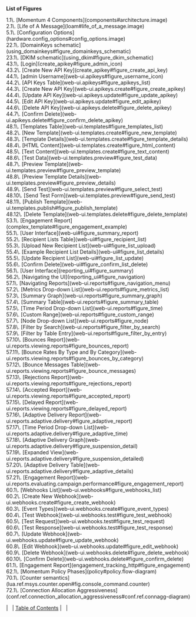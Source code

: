 
**List of Figures**

<dl>

<dt>1.1\. [Momentum 4 Components](components#architecture.image)</dt>

<dt>2.1\. [Life of A Message](loam#life_of_a_message.image)</dt>

<dt>5.1\. [Configuration Options](hardware.config_options#config_options.image)</dt>

<dt>22.1\. [DomainKeys schematic](using_domainkeys#figure_domainkeys_schematic)</dt>

<dt>23.1\. [DKIM schematic](using_dkim#figure_dkim_schematic)</dt>

<dt>43.1\. [Login](create_apikey#figure_admin_icon)</dt>

<dt>43.2\. [Create New API Key](create_apikey#figure_create_api_key)</dt>

<dt>44.1\. [admin Username](web-ui.apikeys#figure_username_icon)</dt>

<dt>44.2\. [API Keys Table](web-ui.apikeys#figure_apikeys_list)</dt>

<dt>44.3\. [Create New API Key](web-ui.apikeys.create#figure_create_apikey)</dt>

<dt>44.4\. [Update API Key](web-ui.apikeys.update#figure_update_apikey)</dt>

<dt>44.5\. [Edit API Key](web-ui.apikeys.update#figure_edit_apikey)</dt>

<dt>44.6\. [Delete API Key](web-ui.apikeys.delete#figure_delete_apikey)</dt>

<dt>44.7\. [Confirm Delete](web-ui.apikeys.delete#figure_confirm_delete_apikey)</dt>

<dt>48.1\. [Templates Table](web-ui.templates#figure_templates_list)</dt>

<dt>48.2\. [New Template](web-ui.templates.create#figure_new_template)</dt>

<dt>48.3\. [Template Details](web-ui.templates.create#figure_template_details)</dt>

<dt>48.4\. [HTML Content](web-ui.templates.create#figure_html_content)</dt>

<dt>48.5\. [Text Content](web-ui.templates.create#figure_text_content)</dt>

<dt>48.6\. [Test Data](web-ui.templates.preview#figure_test_data)</dt>

<dt>48.7\. [Preview Template](web-ui.templates.preview#figure_preview_template)</dt>

<dt>48.8\. [Preview Template Details](web-ui.templates.preview#figure_preview_details)</dt>

<dt>48.9\. [Send Test](web-ui.templates.preview#figure_select_test)</dt>

<dt>48.10\. [Send Test Form](web-ui.templates.preview#figure_send_test)</dt>

<dt>48.11\. [Publish Template](web-ui.templates.publish#figure_publish_template)</dt>

<dt>48.12\. [Delete Template](web-ui.templates.delete#figure_delete_template)</dt>

<dt>53.1\. [Engagement Report](complex_template#figure_engagement_example)</dt>

<dt>55.1\. [User Interface](web-ui#figure_summary_report)</dt>

<dt>55.2\. [Recipient Lists Table](web-ui#figure_recipient_list)</dt>

<dt>55.3\. [Upload New Recipient List](web-ui#figure_list_upload)</dt>

<dt>55.4\. [Example Recipient List Details](web-ui#figure_list_details)</dt>

<dt>55.5\. [Update Recipient List](web-ui#figure_list_update)</dt>

<dt>55.6\. [Confirm Delete](web-ui#figure_confirm_list_delete)</dt>

<dt>56.1\. [User Interface](reporting_ui#figure_summary)</dt>

<dt>56.2\. [Navigating the UI](reporting_ui#figure_navigation)</dt>

<dt>57.1\. [Navigating Reports](web-ui.reports#figure_navigation_menu)</dt>

<dt>57.2\. [Metrics Drop-down List](web-ui.reports#figure_metrics_list)</dt>

<dt>57.3\. [Summary Graph](web-ui.reports#figure_summary_graph)</dt>

<dt>57.4\. [Summary Table](web-ui.reports#figure_summary_table)</dt>

<dt>57.5\. [Time Period Drop-down List](web-ui.reports#figure_time)</dt>

<dt>57.6\. [Custom Range](web-ui.reports#figure_custom_range)</dt>

<dt>57.7\. [Node Drop-down List](web-ui.reports#figure_node)</dt>

<dt>57.8\. [Filter by Search](web-ui.reports#figure_filter_by_search)</dt>

<dt>57.9\. [Filter by Table Entry](web-ui.reports#figure_filter_by_entry)</dt>

<dt>57.10\. [Bounces Report](web-ui.reports.viewing.reports#figure_bounces_report)</dt>

<dt>57.11\. [Bounce Rates By Type and By Category](web-ui.reports.viewing.reports#figure_bounces_by_category)</dt>

<dt>57.12\. [Bounce Messages Table](web-ui.reports.viewing.reports#figure_bounce_messages)</dt>

<dt>57.13\. [Rejections Report](web-ui.reports.viewing.reports#figure_rejections_report)</dt>

<dt>57.14\. [Accepted Report](web-ui.reports.viewing.reports#figure_accepted_report)</dt>

<dt>57.15\. [Delayed Report](web-ui.reports.viewing.reports#figure_delayed_report)</dt>

<dt>57.16\. [Adaptive Delivery Report](web-ui.reports.adaptive.delivery#figure_adaptive_report)</dt>

<dt>57.17\. [Time Period Drop-down List](web-ui.reports.adaptive.delivery#figure_adaptive_time)</dt>

<dt>57.18\. [Adaptive Delivery Graph](web-ui.reports.adaptive.delivery#figure_suspension_detail)</dt>

<dt>57.19\. [Expanded View](web-ui.reports.adaptive.delivery#figure_suspension_detailed)</dt>

<dt>57.20\. [Adaptive Delivery Table](web-ui.reports.adaptive.delivery#figure_adaptive_details)</dt>

<dt>57.21\. [Engagement Report](web-ui.reports.evaluating.campaign.performance#figure_engagement_report)</dt>

<dt>60.1\. [Webhooks List](web-ui.webhooks#figure_webhooks_list)</dt>

<dt>60.2\. [Create New Webhook](web-ui.webhooks.create#figure_create_webhook)</dt>

<dt>60.3\. [Event Types](web-ui.webhooks.create#figure_event_types)</dt>

<dt>60.4\. [Test Webhook](web-ui.webhooks.test#figure_test_webhook)</dt>

<dt>60.5\. [Test Request](web-ui.webhooks.test#figure_test_request)</dt>

<dt>60.6\. [Test Response](web-ui.webhooks.test#figure_test_response)</dt>

<dt>60.7\. [Update Webhook](web-ui.webhooks.update#figure_update_webhook)</dt>

<dt>60.8\. [Edit Webhook](web-ui.webhooks.update#figure_edit_webhook)</dt>

<dt>60.9\. [Delete Webhook](web-ui.webhooks.delete#figure_delete_webhook)</dt>

<dt>60.10\. [Confirm Delete](web-ui.webhooks.delete#figure_confirm_delete)</dt>

<dt>61.1\. [Engagement Report](engagement_tracking_http#figure_engagement)</dt>

<dt>62.1\. [Momentum Policy Phases](policy#policy.flow-diagram)</dt>

<dt>70.1\. [Counter semantics](lua.ref.msys.counter.open#fig.console_command.counter)</dt>

<dt>72.1\. [Connection Allocation Aggressiveness](conf.ref.connection_allocation_aggressiveness#conf.ref.connagg-diagram)</dt>

</dl>

|   | [Table of Contents](index) |   |

